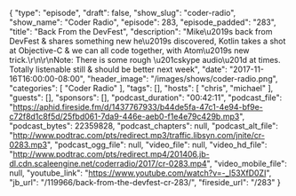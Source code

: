 {
  "type": "episode",
  "draft": false,
  "show_slug": "coder-radio",
  "show_name": "Coder Radio",
  "episode": 283,
  "episode_padded": "283",
  "title": "Back From the DevFest",
  "description": "Mike\u2019s back from DevFest & shares something new he\u2019s discovered, Kotlin takes a shot at Objective-C & we can all code together, with Atom\u2019s new trick.\r\n\r\nNote: There is some rough \u201cskype audio\u201d at times. Totally listenable still & should be better next week",
  "date": "2017-11-16T16:00:00-08:00",
  "header_image": "/images/shows/coder-radio.png",
  "categories": [
    "Coder Radio"
  ],
  "tags": [],
  "hosts": [
    "chris",
    "michael"
  ],
  "guests": [],
  "sponsors": [],
  "podcast_duration": "00:42:11",
  "podcast_file": "https://aphid.fireside.fm/d/1437767933/b44de5fa-47c1-4e94-bf9e-c72f8d1c8f5d/25fbd061-7da9-446e-aeb0-f1e4e79c429b.mp3",
  "podcast_bytes": 22359828,
  "podcast_chapters": null,
  "podcast_alt_file": "http://www.podtrac.com/pts/redirect.mp3/traffic.libsyn.com/jnite/cr-0283.mp3",
  "podcast_ogg_file": null,
  "video_file": null,
  "video_hd_file": "http://www.podtrac.com/pts/redirect.mp4/201406.jb-dl.cdn.scaleengine.net/coderradio/2017/cr-0283.mp4",
  "video_mobile_file": null,
  "youtube_link": "https://www.youtube.com/watch?v=-_l53XfD0ZI",
  "jb_url": "/119966/back-from-the-devfest-cr-283/",
  "fireside_url": "/283"
}

